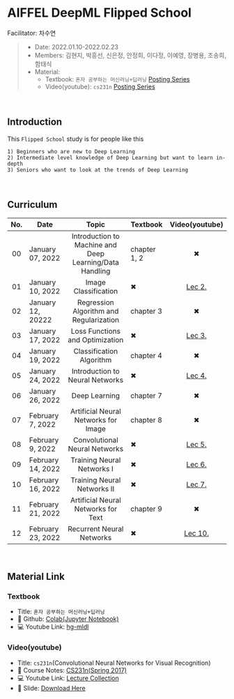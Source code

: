 # AIFFEL DeepML Flipped School
Facilitator: 차수연

> - Date: 2022.01.10-2022.02.23
> - Members: 김현지, 박흥선, 신은정, 안정희, 이다정, 이예영, 장병용, 조송희, 함태식
> - Material: 
>   - Textbook: `혼자 공부하는 머신러닝+딥러닝` [Posting Series](https://velog.io/@cha-suyeon/series/%ED%98%BC%EC%9E%90%EA%B3%B5%EB%B6%80%ED%95%98%EB%8A%94%EB%A8%B8%EC%8B%A0%EB%9F%AC%EB%8B%9D)
>   - Video(youtube): `cs231n` [Posting Series](https://velog.io/@cha-suyeon/series/CS231n)

</br>

## Introduction

This `Flipped School` study is for people like this

```
1) Beginners who are new to Deep Learning
2) Intermediate level knowledge of Deep Learning but want to learn in-depth
3) Seniors who want to look at the trends of Deep Learning
```

</br>

## Curriculum

|No.|Date|Topic|Textbook|Video(youtube)|
|:--:|--|:--:|--|:--:|
|00|January 07, 2022|Introduction to Machine and Deep Learning/Data Handling|chapter 1, 2|✖|
|01|January 10, 2022|Image Classification|✖|[Lec 2.](https://youtu.be/OoUX-nOEjG0)|
|02|January 12, 20222|Regression Algorithm and Regularization|chapter 3|✖|
|03|January 17, 2022|Loss Functions and Optimization|✖|[Lec 3.](https://youtu.be/h7iBpEHGVNc)|
|04|January 19, 2022|Classification Algorithm|chapter 4|✖|
|05|January 24, 2022|Introduction to Neural Networks|✖|[Lec 4.](https://youtu.be/d14TUNcbn1k)|
|06|January 26, 2022|Deep Learning|chapter 7|✖|
|07|February 7, 2022|Artificial Neural Networks for Image|chapter 8|✖|
|08|February 9, 2022|Convolutional Neural Networks|✖|[Lec 5.](https://youtu.be/bNb2fEVKeEo)|
|09|February 14, 2022|Training Neural Networks I|✖|[Lec 6.](https://youtu.be/wEoyxE0GP2M)|
|10|February 16, 2022|Training Neural Networks II|✖|[Lec 7.](https://youtu.be/_JB0AO7QxSA)|
|11|February 21, 2022|Artificial Neural Networks for Text|chapter 9|✖|
|12|February 23, 2022|Recurrent Neural Networks|✖|[Lec 10.](https://youtu.be/6niqTuYFZLQ)|

</br>

## Material Link

### Textbook
- Title: `혼자 공부하는 머신러닝+딥러닝`
- 📙 Github: [Colab(Jupyter Notebook)](https://github.com/rickiepark/hg-mldl)
- 💻 Youtube Link: [hg-mldl](http://bit.ly/hg-mldl-youtube)

### Video(youtube)
- Title: `cs231n`(Convolutional Neural Networks for Visual Recognition)
- 📒 Course Notes: [CS231n(Spring 2017)](http://cs231n.stanford.edu/)
- 💻 Youtube Link: [Lecture Collection](https://www.youtube.com/playlist?list=PL3FW7Lu3i5JvHM8ljYj-zLfQRF3EO8sYv)
- 📄 Slide: [Download Here](http://cs231n.stanford.edu/2017/syllabus.html)
